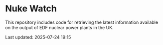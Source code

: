 # Nuke Watch

This repository includes code for retrieving the latest information available on the output of EDF nuclear power plants in the UK.

Last updated: 2025-07-24 19:15